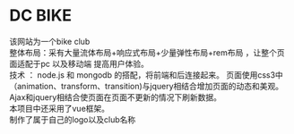 # DC BIKE
该网站为一个bike club <br>
整体布局：采有大量流体布局+响应式布局+少量弹性布局+rem布局 ，让整个页面适配于pc 以及移动端 提高用户体验。<br>
技术 ： node.js  和  mongodb  的搭配，将前端和后连接起来。 页面使用css3中（animation、transform、transition)与jquery相结合增加页面的动态和美观。<br>
Ajax和jquery相结合使页面在页面不更新的情况下刷新数据。<br>
本项目中还采用了vue框架。<br>
制作了属于自己的logo以及club名称<br>




